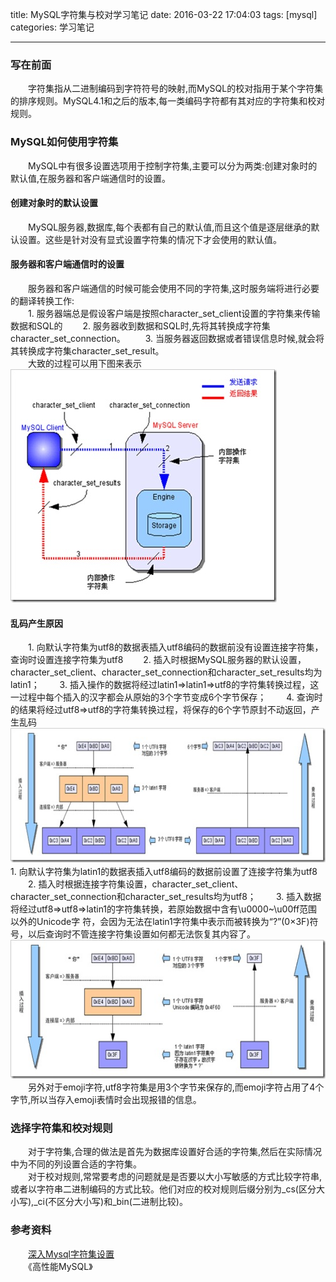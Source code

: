 title: MySQL字符集与校对学习笔记
date: 2016-03-22 17:04:03
tags: [mysql]
categories: 学习笔记

---
### 写在前面
　　字符集指从二进制编码到字符符号的映射,而MySQL的校对指用于某个字符集的排序规则。MySQL4.1和之后的版本,每一类编码字符都有其对应的字符集和校对规则。
### MySQL如何使用字符集  
　　MySQL中有很多设置选项用于控制字符集,主要可以分为两类:创建对象时的默认值,在服务器和客户端通信时的设置。
#### 创建对象时的默认设置  
　　MySQL服务器,数据库,每个表都有自己的默认值,而且这个值是逐层继承的默认设置。这些是针对没有显式设置字符集的情况下才会使用的默认值。
<!-- more -->
#### 服务器和客户端通信时的设置  
　　服务器和客户端通信的时候可能会使用不同的字符集,这时服务端将进行必要的翻译转换工作:  
　　1. 服务器端总是假设客户端是按照character_set_client设置的字符集来传输数据和SQL的
　　2. 服务器收到数据和SQL时,先将其转换成字符集character_set_connection。
　　3. 当服务器返回数据或者错误信息时候,就会将其转换成字符集character_set_result。  
　　大致的过程可以用下图来表示
![](https://raw.githubusercontent.com/owlsn/blog/master/source/source/mysql_character.png)
#### 乱码产生原因
　　1. 向默认字符集为utf8的数据表插入utf8编码的数据前没有设置连接字符集，查询时设置连接字符集为utf8
　　2. 插入时根据MySQL服务器的默认设置，character_set_client、character_set_connection和character_set_results均为latin1；
　　3. 插入操作的数据将经过latin1=>latin1=>utf8的字符集转换过程，这一过程中每个插入的汉字都会从原始的3个字节变成6个字节保存；
　　4. 查询时的结果将经过utf8=>utf8的字符集转换过程，将保存的6个字节原封不动返回，产生乱码
![](https://raw.githubusercontent.com/owlsn/blog/master/source/source/utf-latin1-utf.png)
　　1. 向默认字符集为latin1的数据表插入utf8编码的数据前设置了连接字符集为utf8
　　2. 插入时根据连接字符集设置，character_set_client、character_set_connection和character_set_results均为utf8；
　　3. 插入数据将经过utf8=>utf8=>latin1的字符集转换，若原始数据中含有\u0000~\u00ff范围以外的Unicode字 符，会因为无法在latin1字符集中表示而被转换为“?”(0×3F)符号，以后查询时不管连接字符集设置如何都无法恢复其内容了。
![](https://raw.githubusercontent.com/owlsn/blog/master/source/source/utf-latin1.png)  
　　另外对于emoji字符,utf8字符集是用3个字节来保存的,而emoji字符占用了4个字节,所以当存入emoji表情时会出现报错的信息。
### 选择字符集和校对规则
　　对于字符集,合理的做法是首先为数据库设置好合适的字符集,然后在实际情况中为不同的列设置合适的字符集。  
　　对于校对规则,常常要考虑的问题就是是否要以大小写敏感的方式比较字符串,或者以字符串二进制编码的方式比较。他们对应的校对规则后缀分别为_cs(区分大小写),_ci(不区分大小写)和_bin(二进制比较)。
### 参考资料
　　[深入Mysql字符集设置](http://www.laruence.com/2008/01/05/12.html)    
　　《高性能MySQL》